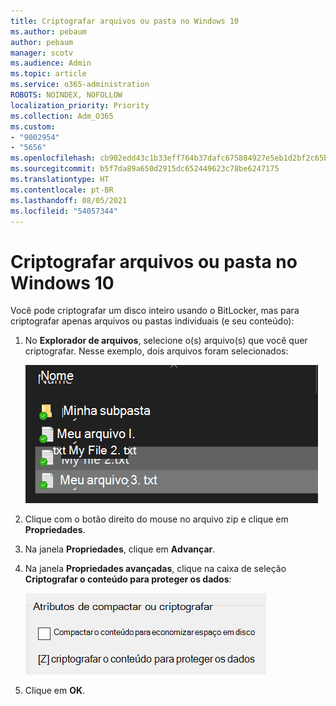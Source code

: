 ```yaml
---
title: Criptografar arquivos ou pasta no Windows 10
ms.author: pebaum
author: pebaum
manager: scotv
ms.audience: Admin
ms.topic: article
ms.service: o365-administration
ROBOTS: NOINDEX, NOFOLLOW
localization_priority: Priority
ms.collection: Adm_O365
ms.custom:
- "9002954"
- "5656"
ms.openlocfilehash: cb902edd43c1b33eff764b37dafc675884927e5eb1d2bf2c65bb2e826a822583
ms.sourcegitcommit: b5f7da89a650d2915dc652449623c78be6247175
ms.translationtype: HT
ms.contentlocale: pt-BR
ms.lasthandoff: 08/05/2021
ms.locfileid: "54057344"
---
```

# <a name="encrypt-files-or-folder-in-windows-10"></a>Criptografar arquivos ou pasta no Windows 10

Você pode criptografar um disco inteiro usando o BitLocker, mas para criptografar apenas arquivos ou pastas individuais (e seu conteúdo):

1. No **Explorador de arquivos**, selecione o(s) arquivo(s) que você quer criptografar. Nesse exemplo, dois arquivos foram selecionados:

    ![Selecionar arquivos ou pastas para criptografar](media/select-for-encrypting.png)

2. Clique com o botão direito do mouse no arquivo zip e clique em **Propriedades**.

3. Na janela **Propriedades**, clique em **Advançar**.

4. Na janela **Propriedades avançadas**, clique na caixa de seleção **Criptografar o conteúdo para proteger os dados**:

    ![Criptografar conteúdo](media/encrypt-contents.png)

5. Clique em **OK**.
